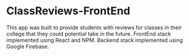 # ClassReviews-FrontEnd
 
This app was built to provide students with reviews for classes in their college that they could potential take in the future. 
FrontEnd stack implemented using React and NPM. 
Backend stack implemented using Google Firebase.
